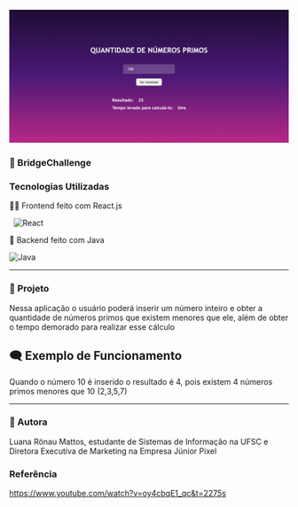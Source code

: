![Imagem da tela da aplicação](TelaDoDesafio.png)
### 💙 BridgeChallenge

### Tecnologias Utilizadas

👩‍💻 Frontend feito com React.js

&nbsp; ![React](https://img.shields.io/badge/react-%2320232a.svg?style=for-the-badge&logo=react&logoColor=%2361DAFB) &nbsp;

🧱 Backend feito com Java

![Java](https://img.shields.io/badge/java-%23ED8B00.svg?style=for-the-badge&logo=openjdk&logoColor=white)

---

### 🧠 Projeto

Nessa aplicação o usuário poderá inserir um número inteiro e obter a quantidade de números primos que existem menores que ele, além de obter o tempo demorado para realizar esse cálculo

## 🗨 Exemplo de Funcionamento

Quando o número 10 é inserido o resultado é 4, pois existem 4 números primos menores que 10 (2,3,5,7)

---

### 📝 Autora

Luana Rönau Mattos, estudante de Sistemas de Informação na UFSC e Diretora Executiva de Marketing na Empresa Júnior Pixel

### Referência

https://www.youtube.com/watch?v=oy4cbqE1_qc&t=2275s
